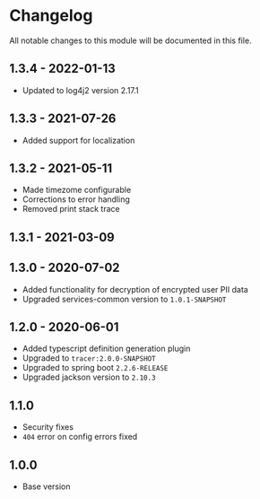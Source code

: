 # Changelog
All notable changes to this module will be documented in this file.

## 1.3.4 - 2022-01-13

- Updated to log4j2 version 2.17.1

## 1.3.3 - 2021-07-26

- Added support for localization

## 1.3.2 - 2021-05-11

- Made timezome configurable
- Corrections to error handling
- Removed print stack trace

## 1.3.1 - 2021-03-09

## 1.3.0 - 2020-07-02

- Added functionality for decryption of encrypted user PII data
- Upgraded services-common version to `1.0.1-SNAPSHOT`

## 1.2.0 - 2020-06-01

- Added typescript definition generation plugin
- Upgraded to `tracer:2.0.0-SNAPSHOT`
- Upgraded to spring boot `2.2.6-RELEASE`
- Upgraded jackson version to `2.10.3`

## 1.1.0

- Security fixes
- `404` error on config errors fixed

## 1.0.0

- Base version

